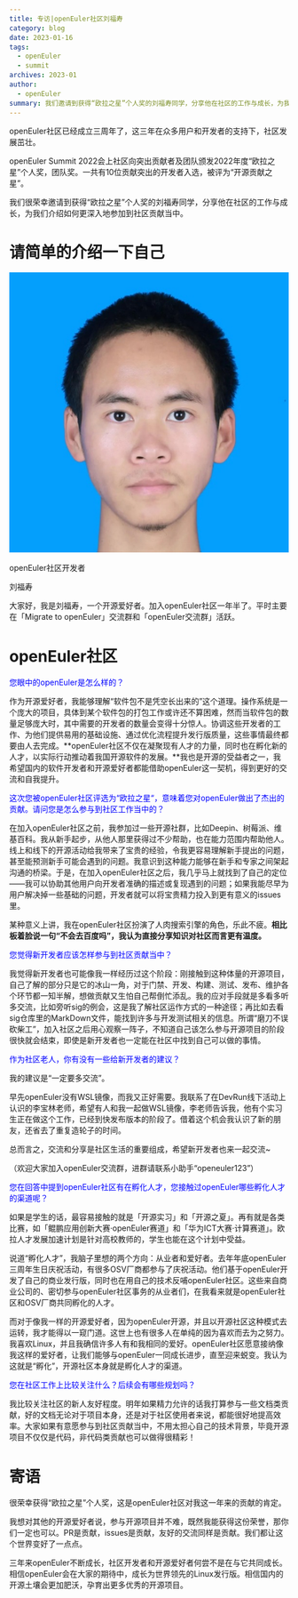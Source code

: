 ```yaml
---
title: 专访|openEuler社区刘福寿
category: blog
date: 2023-01-16
tags:
  - openEuler
  - summit
archives: 2023-01
author:
  - openEuler
summary: 我们邀请到获得“欧拉之星”个人奖的刘福寿同学，分享他在社区的工作与成长，为我们介绍如何更深入地参加到社区贡献当中。
---
```



openEuler社区已经成立三周年了，这三年在众多用户和开发者的支持下，社区发展茁壮。

openEuler Summit
2022会上社区向突出贡献者及团队颁发2022年度“欧拉之星”个人奖，团队奖。一共有10位贡献突出的开发者入选，被评为“开源贡献之星”。

我们很荣幸邀请到获得“欧拉之星”个人奖的刘福寿同学，分享他在社区的工作与成长，为我们介绍如何更深入地参加到社区贡献当中。

请简单的介绍一下自己
====================

![图片](./liufushou/media/image1.jpeg)

openEuler社区开发者

刘福寿

大家好，我是刘福寿，一个开源爱好者。加入openEuler社区一年半了。平时主要在「Migrate
to openEuler」交流群和「openEuler交流群」活跃。

openEuler社区
=============

<font color="blue">您眼中的openEuler是怎么样的？</font>

作为开源爱好者，我能够理解“软件包不是凭空长出来的”这个道理。操作系统是一个庞大的项目，具体到某个软件包的打包工作或许还不算困难，然而当软件包的数量足够庞大时，其中需要的开发者的数量会变得十分惊人。协调这些开发者的工作、为他们提供易用的基础设施、通过优化流程提升发行版质量，这些事情最终都要由人去完成。**openEuler社区不仅在凝聚现有人才的力量，同时也在孵化新的人才，以实际行动推动着我国开源软件的发展。**我也是开源的受益者之一，我希望国内的软件开发者和开源爱好者都能借助openEuler这一契机，得到更好的交流和自我提升。

<font color="blue">这次您被openEuler社区评选为“欧拉之星“，意味着您对openEuler做出了杰出的贡献。请问您是怎么参与到社区工作当中的？</font>

在加入openEuler社区之前，我参加过一些开源社群，比如Deepin、树莓派、维基百科。我从新手起步，从他人那里获得过不少帮助，也在能力范围内帮助他人。线上和线下的开源活动给我带来了宝贵的经验，令我更容易理解新手提出的问题，甚至能预测新手可能会遇到的问题。我意识到这种能力能够在新手和专家之间架起沟通的桥梁。于是，在加入openEuler社区之后，我几乎马上就找到了自己的定位——我可以协助其他用户向开发者准确的描述或复现遇到的问题；如果我能尽早为用户解决掉一些基础的问题，开发者就可以将宝贵精力投入到更有意义的issues里。

某种意义上讲，我在openEuler社区扮演了人肉搜索引擎的角色，乐此不疲。**相比板着脸说一句“不会去百度吗”，我认为直接分享知识对社区而言更有温度。**

<font color="blue">您觉得新开发者应该怎样参与到社区贡献当中？</font>

我觉得新开发者也可能像我一样经历过这个阶段：刚接触到这种体量的开源项目，自己了解的部分只是它的冰山一角，对于门禁、开发、构建、测试、发布、维护各个环节都一知半解，想做贡献又生怕自己帮倒忙添乱。我的应对手段就是多看多听多交流，比如旁听sig的例会，这是我了解社区运作方式的一种途径；再比如去看sig仓库里的MarkDown文件，能找到许多与开发测试相关的信息。所谓“磨刀不误砍柴工”，加入社区之后用心观察一阵子，不知道自己该怎么参与开源项目的阶段很快就会结束，即使是新开发者也一定能在社区中找到自己可以做的事情。

<font color="blue">作为社区老人，你有没有一些给新开发者的建议？</font>

我的建议是“一定要多交流”。

早先openEuler没有WSL镜像，而我又正好需要。我联系了在DevRun线下活动上认识的李宝林老师，希望有人和我一起做WSL镜像，李老师告诉我，他有个实习生正在做这个工作，已经到快发布版本的阶段了。借着这个机会我认识了新的朋友，还省去了重复造轮子的时间。

总而言之，交流和分享是社区生活的重要组成，希望新开发者也来一起交流\~

（欢迎大家加入openEuler交流群，进群请联系小助手“openeuler123”）

<font color="blue">您在回答中提到openEuler社区有在孵化人才，您接触过openEuler哪些孵化人才的渠道呢？</font>

如果是学生的话，最容易接触的就是「开源实习」和「开源之夏」。再有就是各类比赛，如「鲲鹏应用创新大赛·openEuler赛道」和「华为ICT大赛·计算赛道」。欧拉人才发展加速计划是针对高校教师的，学生也能在这个计划中受益。

说道“孵化人才”，我脑子里想的两个方向：从业者和爱好者。去年年底openEuler三周年生日庆祝活动，有很多OSV厂商都参与了庆祝活动。他们基于openEuler开发了自己的商业发行版，同时也在用自己的技术反哺openEuler社区。这些来自商业公司的、密切参与openEuler社区事务的从业者们，在我看来就是openEuler社区和OSV厂商共同孵化的人才。

而对于像我一样的开源爱好者，因为openEuler开源，并且以开源社区这种模式去运转，我才能得以一窥门道。这世上也有很多人在单纯的因为喜欢而去为之努力。我喜欢Linux，并且我确信许多人有和我相同的爱好。openEuler社区愿意接纳像我这样的爱好者，让我们能够与openEuler一同成长进步，直至迎来蜕变。我认为这就是“孵化”，开源社区本身就是孵化人才的渠道。

<font color="blue">您在社区工作上比较关注什么？后续会有哪些规划吗？</font>

我比较关注社区的新人友好程度。明年如果精力允许的话我打算参与一些文档类贡献，好的文档无论对于项目本身，还是对于社区使用者来说，都能很好地提高效率。大家如果有意愿参与到社区贡献当中，不用太担心自己的技术背景，毕竟开源项目不仅仅是代码，非代码类贡献也可以做得很精彩！

寄语
====

很荣幸获得“欧拉之星”个人奖，这是openEuler社区对我这一年来的贡献的肯定。

我想对其他的开源爱好者说，参与开源项目并不难，既然我能获得这份荣誉，那你们一定也可以。PR是贡献，issues是贡献，友好的交流同样是贡献。我们都让这个世界变好了一点点。

三年来openEuler不断成长，社区开发者和开源爱好者何尝不是在与它共同成长。相信openEuler会在大家的期待中，成长为世界领先的Linux发行版。相信国内的开源土壤会更加肥沃，孕育出更多优秀的开源项目。
